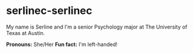 # serlinec-serlinec

My name is Serline and I'm a senior Psychology major at The University of Texas at Austin.

**Pronouns:** She/Her
**Fun fact:** I'm left-handed!
